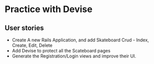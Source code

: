 # Practice with Devise 

## User stories

* Create A new Rails Application, and add Skateboard Crud - Index, Create, Edit, Delete
* Add Devise to protect all the Scateboard pages
* Generate the Registration/Login views and improve their UI.
